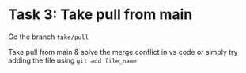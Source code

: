 # Task 3: Take pull from main

Go the branch `take/pull`

Take pull from main & solve the merge conflict in vs code or simply try adding the file using `git add file_name`
